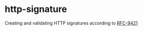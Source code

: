 # http-signature
Creating and validating HTTP signatures according to [RFC-9421](https://datatracker.ietf.org/doc/rfc9421/)
